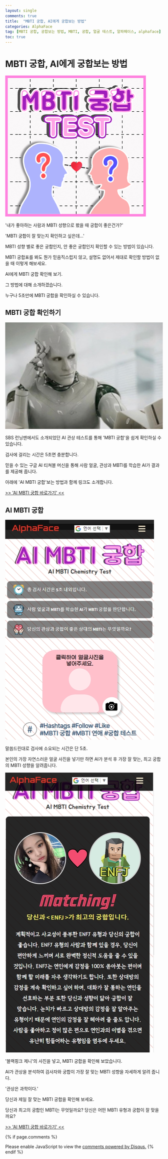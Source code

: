 ```yaml
---
layout: single
comments: true
title:  "MBTI 궁합, AI에게 궁합보는 방법"
categories: AlphaFace
tag: [MBTI 궁합, 궁합보는 방법, MBTI, 궁합, 얼굴 테스트, 알파페이스, alphaface]
toc: true
---
```



  <!-- Google addsense -->
  <script async src="https://pagead2.googlesyndication.com/pagead/js/adsbygoogle.js?client=ca-pub-2367691231152778"
    crossorigin="anonymous"></script>
  <!-- 상단 2개 -->
  <ins class="adsbygoogle" style="display:block" data-ad-client="ca-pub-2367691231152778" data-ad-slot="7442206282"
    data-ad-format="auto" data-full-width-responsive="true"></ins>
  <script>
    (adsbygoogle = window.adsbygoogle || []).push({});
  </script>


# MBTI 궁합, AI에게 궁합보는 방법

![mbtichemistry](/assets/img/44-1.jpg)

'내가 좋아하는 사람과 MBTI 성향으로 봤을 때 궁합이 좋은건가?'

'MBTI 궁합이 잘 맞는지 확인하고 싶은데...'

MBTI 성향 별로 좋은 궁합인지, 안 좋은 궁합인지 확인할 수 있는 방법이 있습니다.

MBTI 궁합표를 봐도 뭔가 믿음직스럽지 않고, 설명도 없어서 제대로 확인할 방법이 없을 때 이렇게 해보세요.

AI에게 MBTI 궁합 확인해 보기.

그 방법에 대해 소개하겠습니다.

누구나 5초만에 MBTI 궁합을 확인하실 수 있습니다.


## MBTI 궁합 확인하기

![mbtichemistry](/assets/img/44-2.jpg)

SBS 런닝맨에서도 소개되었던 AI 관상 테스트를 통해 'MBTI 궁합'을 쉽게 확인하실 수 있습니다.

검사에 걸리는 시간은 5초면 충분합니다.

믿을 수 있는 구글 AI 티쳐블 머신을 통해 사람 얼굴, 관상과 MBTI를 학습한 AI가 결과를 제공해 줍니다.

아래에 'AI MBTI 궁합'보는 방법과 함께 링크도 소개합니다.

<a href="https://alphaface-ai.com/mbtichemistry/">>> 'AI MBTI 궁합 바로가기' <<</a>


## AI MBTI 궁합

![mbtichemistry](/assets/img/44-3.jpg)

말씀드린대로 검사에 소요되는 시간은 단 5초.

본인의 가장 자연스러운 얼굴 사진을 넣기만 하면 AI가 분석 후 가장 잘 맞는, 최고 궁합의 MBTI 성향을 알려줍니다.

![mbtichemistry](/assets/img/44-4.jpg)

'블랙핑크 제니'의 사진을 넣고, MBTI 궁합을 확인해 보았습니다.

AI가 관상을 분석하여 검사자와 궁합이 가장 잘 맞는 MBTI 성향을 자세하게 알려 줍니다.

'관상은 과학이다.'

당신과 제일 잘 맞는 MBTI 궁합을 확인해 보세요.

당신과 최고의 궁합인 MBTI는 무엇일까요? 당신은 어떤 MBTI 유형과 궁합이 잘 맞을까요?

<a href="https://alphaface-ai.com/mbtichemistry/">>> 'AI MBTI 궁합 바로가기' <<</a>


  <!-- Google addsense -->
  <script async src="https://pagead2.googlesyndication.com/pagead/js/adsbygoogle.js?client=ca-pub-2367691231152778"
    crossorigin="anonymous"></script>
  <!-- alphaface.footer.add -->
  <ins class="adsbygoogle" style="display:block" data-ad-client="ca-pub-2367691231152778" data-ad-slot="8141421734"
    data-ad-format="auto" data-full-width-responsive="true"></ins>
  <script>
    (adsbygoogle = window.adsbygoogle || []).push({});
  </script>


{% if page.comments %}
<div id="disqus_thread"></div>
<script>
    /**
    *  RECOMMENDED CONFIGURATION VARIABLES: EDIT AND UNCOMMENT THE SECTION BELOW TO INSERT DYNAMIC VALUES FROM YOUR PLATFORM OR CMS.
    *  LEARN WHY DEFINING THESE VARIABLES IS IMPORTANT: https://disqus.com/admin/universalcode/#configuration-variables    */
    
    var disqus_config = function () {
    this.page.url = "{{ page.url | absolute_url }};";  // Replace PAGE_URL with your page's canonical URL variable
    this.page.identifier = "{{ page.id }}";; // Replace PAGE_IDENTIFIER with your page's unique identifier variable
    };
    
    (function() { // DON'T EDIT BELOW THIS LINE
    var d = document, s = d.createElement('script');
    s.src = 'https://alphafaceblog.disqus.com/embed.js';
    s.setAttribute('data-timestamp', +new Date());
    (d.head || d.body).appendChild(s);
    })();
</script>
<noscript>Please enable JavaScript to view the <a href="https://disqus.com/?ref_noscript">comments powered by Disqus.</a></noscript>
{% endif %}